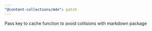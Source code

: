 ```yaml
---
"@content-collections/mdx": patch
---
```


Pass key to cache function to avoid collisions with markdown package
